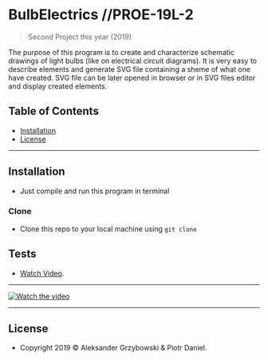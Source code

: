 # BulbElectrics //PROE-19L-2

> Second Project this year (2019)

The purpose of this program is to create and characterize schematic drawings of light bulbs (like on electrical circuit diagrams).
It is very easy to describe elements and generate SVG file containing a sheme of what one have created.
SVG file can be later opened in browser or in SVG files editor and display created elements.

## Table of Contents

- [Installation](#installation)
- [License](#license)

---

## Installation

- Just compile and run this program in terminal

### Clone

- Clone this repo to your local machine using `git clone`

## Tests

- <a href="https://youtu.be/kqr-6qE_7JU">Watch Video</a>.

---

[![Watch the video](https://gitlab-stud.elka.pw.edu.pl/agrzybow/proe-19l-1/raw/master/resources/BulbTests.png)](https://youtu.be/kqr-6qE_7JU)

---

## License

- Copyright 2019 © Aleksander Grzybowski & Piotr Daniel</a>.
